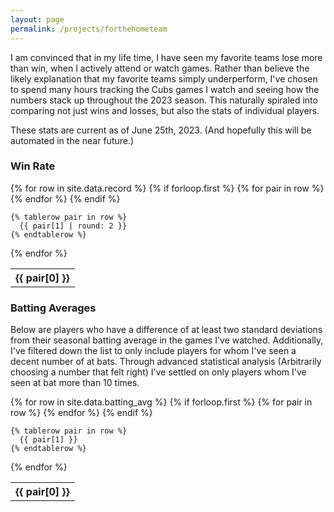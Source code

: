 ```yaml
---
layout: page
permalink: /projects/forthehometeam
---
```


I am convinced that in my life time, I have seen my favorite teams lose more than win, when I actively attend or watch games. Rather than believe the likely explanation that my favorite teams simply underperform, I've chosen to spend many hours
tracking the Cubs games I watch and seeing how the numbers stack up throughout the 2023 season. This naturally spiraled into comparing not just wins and losses, but also the stats of individual players.

These stats are current as of June 25th, 2023. (And hopefully this will be automated in the near future.)

### Win Rate

<table>
  {% for row in site.data.record %}
    {% if forloop.first %}
    <tr>
      {% for pair in row %}
        <th>{{ pair[0] }}</th>
      {% endfor %}
    </tr>
    {% endif %}

    {% tablerow pair in row %}
      {{ pair[1] | round: 2 }}
    {% endtablerow %}
  {% endfor %}
</table>

### Batting Averages

Below are players who have a difference of at least two standard deviations from their seasonal batting average in the games I've watched.
Additionally, I've filtered down the list to only include players for whom I've seen a decent number of at bats. Through advanced statistical analysis
(Arbitrarily choosing a number that felt right) I've settled on only players whom I've seen at bat more than 10 times.

<table>
  {% for row in site.data.batting_avg %}
    {% if forloop.first %}
    <tr>
      {% for pair in row %}
        <th>{{ pair[0] }}</th>
      {% endfor %}
    </tr>
    {% endif %}

    {% tablerow pair in row %}
      {{ pair[1] }}
    {% endtablerow %}
  {% endfor %}
</table>
